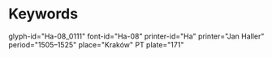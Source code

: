 # Keywords
glyph-id="Ha-08_0111"
font-id="Ha-08"
printer-id="Ha"
printer="Jan Haller"
period="1505–1525"
place="Kraków"
PT plate="171"

